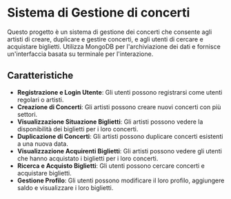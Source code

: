 # Sistema di Gestione di concerti

Questo progetto è un sistema di gestione dei concerti che consente agli artisti di creare, duplicare e gestire concerti, e agli utenti di cercare e acquistare biglietti. Utilizza MongoDB per l'archiviazione dei dati e fornisce un'interfaccia basata su terminale per l'interazione.

## Caratteristiche

- **Registrazione e Login Utente**: Gli utenti possono registrarsi come utenti regolari o artisti.
- **Creazione di Concerti**: Gli artisti possono creare nuovi concerti con più settori.
- **Visualizzazione Situazione Biglietti**: Gli artisti possono vedere la disponibilità dei biglietti per i loro concerti.
- **Duplicazione di Concerti**: Gli artisti possono duplicare concerti esistenti a una nuova data.
- **Visualizzazione Acquirenti Biglietti**: Gli artisti possono vedere gli utenti che hanno acquistato i biglietti per i loro concerti.
- **Ricerca e Acquisto Biglietti**: Gli utenti possono cercare concerti e acquistare biglietti.
- **Gestione Profilo**: Gli utenti possono modificare il loro profilo, aggiungere saldo e visualizzare i loro biglietti.

